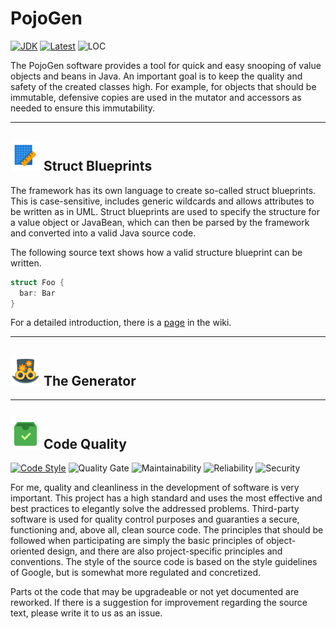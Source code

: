 # PojoGen 
[![JDK](https://img.shields.io/badge/java-SE8-blue.svg)](http://www.oracle.com/technetwork/java/javase/downloads/jdk8-downloads-2133151.html)
[![Latest](https://img.shields.io/badge/latest-v1.0-blue.svg)](https://github.com/merlinosayimwen/pojogen)
![LOC](https://sonarcloud.io/api/project_badges/measure?project=io.github.pojogen%3Apojogen-parent&metric=ncloc)

The PojoGen software provides a tool for quick and easy snooping of value objects and beans in Java.
An important goal is to keep the quality and safety of the created classes high. 
For example, for objects that should be immutable, defensive copies are used in the mutator and 
accessors as needed to ensure this immutability. 

***

## [![Blueprint](resources/icon_blueprint.png)]() Struct Blueprints

The framework has its own language to create so-called struct blueprints. This is case-sensitive,
includes generic wildcards and allows attributes to be written as in UML.
Struct blueprints are used to specify the structure for a value object or JavaBean, which can then be parsed by
the framework and converted into a valid Java source code.

The following source text shows how a valid structure blueprint can be written.
 
```cpp
struct Foo {
  bar: Bar
}
```
For a detailed introduction, there is a [page]() in the wiki.

---

## [![Generator](resources/icon_generator.png)]() The Generator 

---

 ## [![Quality](resources/icon_quality.png)]() Code Quality


[![Code Style](https://img.shields.io/badge/codestyle-google-blue.svg)](https://google.github.io/styleguide/javaguide.html)
![Quality Gate](https://sonarcloud.io/api/project_badges/measure?project=io.github.pojogen%3Apojogen-parent&metric=alert_status)
![Maintainability](https://sonarcloud.io/api/project_badges/measure?project=io.github.pojogen%3Apojogen-parent&metric=sqale_rating)
![Reliability](https://sonarcloud.io/api/project_badges/measure?project=io.github.pojogen%3Apojogen-parent&metric=reliability_rating)
![Security](https://sonarcloud.io/api/project_badges/measure?project=io.github.pojogen%3Apojogen-parent&metric=security_rating)  

For me, quality and cleanliness in the development of software is very important. This project has a
high standard and uses the most effective and best practices to elegantly solve the addressed problems. 
Third-party software is used for quality control purposes and guaranties a secure, functioning and, 
above all, clean source code. The principles that should be followed when participating are simply
the basic principles of object-oriented design, and there are also project-specific principles and conventions.
The style of the source code is based on the style guidelines of Google, but is somewhat more regulated and concretized.

Parts ot the code that may be upgradeable or not yet documented are reworked.
If there is a suggestion for improvement regarding the source text, please write it to us as an issue.

